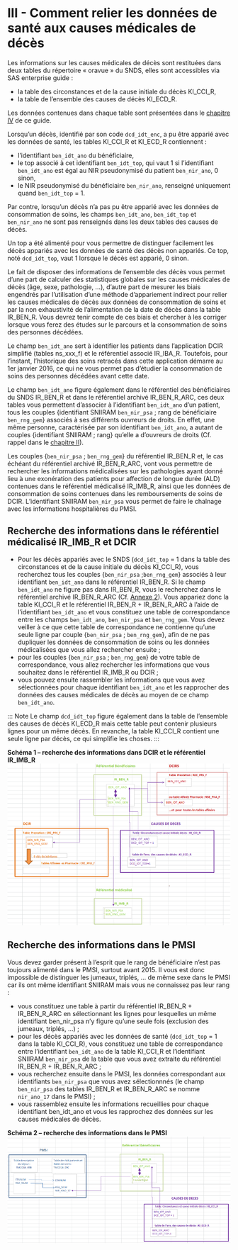 # III - Comment relier les données de santé aux causes médicales de décès
<!-- SPDX-License-Identifier: MPL-2.0 -->

Les informations sur les causes médicales de décès sont restituées dans deux tables du répertoire « oravue » du SNDS, elles sont accessibles via SAS enterprise guide :
- la table des circonstances et de la cause initiale du décès KI_CCI_R,
- la table de l’ensemble des causes de décès KI_ECD_R.

Les données contenues dans chaque table sont présentées dans le [chapitre IV](4-Chap4CausesDeces.md) de ce guide. 

Lorsqu’un décès, identifié par son code `dcd_idt_enc`, a pu être apparié avec les données de santé, les tables KI_CCI_R et KI_ECD_R contiennent :
- l’identifiant `ben_idt_ano` du bénéficiaire,
- le top associé à cet identifiant `ben_idt_top`, qui vaut 1 si l’identifiant `ben_idt_ano` est égal au NIR pseudonymisé du patient `ben_nir_ano`, 0 sinon,
- le NIR pseudonymisé du bénéficiaire `ben_nir_ano`, renseigné uniquement quand `ben_idt_top` = 1.

Par contre, lorsqu’un décès n’a pas pu être apparié avec les données de consommation de soins, les champs `ben_idt_ano`, `ben_idt_top` et `ben_nir_ano` ne sont pas renseignés dans les deux tables des causes de décès.

Un top a été alimenté pour vous permettre de distinguer facilement les décès appariés avec les données de santé des décès non appariés. 
Ce top, noté `dcd_idt_top`, vaut 1 lorsque le décès est apparié, 0 sinon. 

Le fait de disposer des informations de l’ensemble des décès vous permet d’une part de calculer des statistiques globales sur les causes médicales de décès (âge, sexe, pathologie, …), d’autre part de mesurer les biais engendrés par l’utilisation d’une méthode d’appariement indirect pour relier les causes médicales de décès aux données de consommation de soins et par la non exhaustivité de l’alimentation de la date de décès dans la table IR_BEN_R. 
Vous devrez tenir compte de ces biais et chercher à les corriger lorsque vous ferez des études sur le parcours et la consommation de soins des personnes décédées.

Le champ `ben_idt_ano` sert à identifier les patients dans l’application DCIR simplifié (tables ns_xxx_f) et le référentiel associé IR_IBA_R. Toutefois, pour l’instant, l’historique des soins retracés dans cette application démarre au 1er janvier 2016, ce qui ne vous permet pas d’étudier la consommation de soins des personnes décédées avant cette date.

Le champ `ben_idt_ano` figure également dans le référentiel des bénéficiaires du SNDS IR_BEN_R et dans le référentiel archivé IR_BEN_R_ARC, ces deux tables vous permettent d’associer à l’identifiant `ben_idt_ano` d’un patient, tous les couples {identifiant SNIIRAM `ben_nir_psa` ; rang de bénéficiaire `ben_rng_gem`} associés à ses différents ouvreurs de droits. En effet, une même personne, caractérisée par son identifiant `ben_idt_ano`, a autant de couples {identifiant SNIIRAM ; rang} qu’elle a d’ouvreurs de droits (Cf. rappel dans le [chapitre II](2-Chap2CausesDeces.md)).

Les couples {`ben_nir_psa` ; `ben_rng_gem`} du référentiel IR_BEN_R et, le cas échéant du référentiel archivé IR_BEN_R_ARC, vont vous permettre de rechercher les informations médicalisées sur les pathologies ayant donné lieu à une exonération des patients pour affection de longue durée (ALD) contenues dans le référentiel médicalisé IR_IMB_R, ainsi que les données de consommation de soins contenues dans les remboursements de soins de DCIR. L’identifiant SNIIRAM `ben_nir_psa` vous permet de faire le chaînage avec les informations hospitalières du PMSI.
 
## Recherche des informations dans le référentiel médicalisé IR_IMB_R et DCIR

- Pour les décès appariés avec le SNDS (`dcd_idt_top` = 1 dans la table des circonstances et de la cause initiale du décès KI_CCI_R), vous recherchez tous les couples {`ben_nir_psa` ;`ben_rng_gem`} associés à leur identifiant `ben_idt_ano` dans le référentiel IR_BEN_R. 
Si le champ `ben_idt_ano` ne figure pas dans IR_BEN_R, vous le recherchez dans le référentiel archivé IR_BEN_R_ARC (Cf. [Annexe 2](6-Annexe2-CausesDeces.md)).
Vous appariez donc la table KI_CCI_R et le référentiel IR_BEN_R + IR_BEN_R_ARC à l’aide de l’identifiant `ben_idt_ano` et vous constituez une table de correspondance entre les champs `ben_idt_ano`, `ben_nir_psa` et `ben_rng_gem`. 
Vous devez veiller à ce que cette table de correspondance ne contienne qu’une seule ligne par couple {`ben_nir_psa` ; `ben_rng_gem`}, afin de ne pas dupliquer les données de consommation de soins ou les données médicalisées que vous allez rechercher ensuite ;
- pour les couples {`ben_nir_psa` ; `ben_rng_gem`} de votre table de correspondance, vous allez rechercher les informations que vous souhaitez dans le référentiel IR_IMB_R ou DCIR ;
- vous pouvez ensuite rassembler les informations que vous avez sélectionnées pour chaque identifiant `ben_idt_ano` et les rapprocher des données des causes médicales de décès au moyen de ce champ `ben_idt_ano`.

::: Note
Le champ `dcd_idt_top` figure également dans la table de l’ensemble des causes de décès KI_ECD_R mais cette table peut contenir plusieurs lignes pour un même décès. En revanche, la table KI_CCI_R contient une seule ligne par décès, ce qui simplifie les choses.
:::

**Schéma 1 – recherche des informations dans DCIR et le référentiel IR_IMB_R**
![schema1](/files/Cnam/Images_guide-CepiDc/20201022_Cepidc_GuideCauseDecesSchema1_MLP-2.0.png)



## Recherche des informations dans le PMSI

Vous devez garder présent à l’esprit que le rang de bénéficiaire n’est pas toujours alimenté dans le PMSI, surtout avant 2015. 
Il vous est donc impossible de distinguer les jumeaux, triplés, … de même sexe dans le PMSI car ils ont même identifiant SNIIRAM mais vous ne connaissez pas leur rang :

- vous constituez une table à partir du référentiel IR_BEN_R + IR_BEN_R_ARC en sélectionnant les lignes pour lesquelles un même identifiant ben_nir_psa n’y figure qu’une seule fois (exclusion des jumeaux, triplés, …) ;
- pour les décès appariés avec les données de santé (`dcd_idt_top` = 1 dans la table KI_CCI_R), vous constituez une table de correspondance entre l’identifiant `ben_idt_ano` de la table KI_CCI_R et l’identifiant SNIIRAM `ben_nir_psa` de la table que vous avez extraite du référentiel IR_BEN_R + IR_BEN_R_ARC ;
- vous recherchez ensuite dans le PMSI, les données correspondant aux identifiants `ben_nir_psa` que vous avez sélectionnnés (le champ `ben_nir_psa` des tables IR_BEN_R et IR_BEN_R_ARC se nomme `nir_ano_17` dans le PMSI) ;
- vous rassemblez ensuite les informations recueillies pour chaque identifiant ben_idt_ano et vous les rapprochez des données sur les causes médicales de décès.


**Schéma 2 – recherche des informations dans le PMSI**
![schema2](/files/Cnam/Images_guide-CepiDc/20201022_cepidc_GuideCauseDecesSchema2_MLP-2.0.png)
